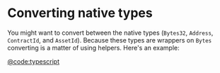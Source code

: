 # Converting native types

You might want to convert between the native types (`Bytes32`, `Address`, `ContractId`, and `AssetId`). Because these types are wrappers on `Bytes` converting is a matter of using helpers. Here's an example:

[@code:typescript](./packages/fuel-gauge/src/doc-examples.test.ts#typedoc:conversion)
